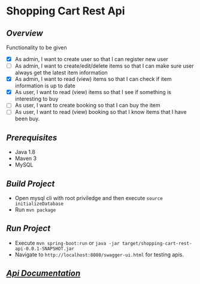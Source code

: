 # Shopping Cart Rest Api

## *Overview*

Functionality to be given
* [X] As admin, I want to create user so that I can register new user
* [ ] As admin, I want to create/edit/delete items so that I can make sure user always get the latest item information
* [X] As admin, I want to read (view) items so that I can check if item information is up to date
* [X] As user, I want to read (view) items so that I see if something is interesting to buy
* [ ] As user, I want to create booking so that I can buy the item
* [ ] As user, I want to read (view) booking so that I know items that I have been buy.

## *Prerequisites*
* Java 1.8
* Maven 3
* MySQL

## *Build Project*
* Open mysql cli with root priviledge and then execute `source initializeDatabase`
* Run `mvn package`


## *Run Project*
* Execute `mvn spring-boot:run` or `java -jar target/shopping-cart-rest-api-0.0.1-SNAPSHOT.jar`
* Navigate to `http://localhost:8080/swagger-ui.html` for testing apis.


## *[Api Documentation](apiDocs.md)*
